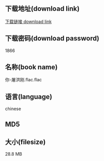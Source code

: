 ## 下载地址(download link)
[下载链接 download link](https://tutu365.netlify.app/?s=%E4%BD%A0-%E5%B1%A0%E6%B4%AA%E5%88%9A.flac)

## 下载密码(download password)
1866

## 名称(book name)
你-屠洪刚.flac.flac

## 语言(language)
chinese

## MD5


## 大小(filesize)
28.8 MB
